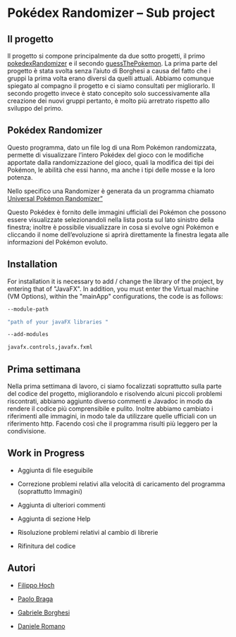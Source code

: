 # Pokédex Randomizer – Sub project 

## Il progetto 

Il progetto si compone principalmente da due sotto progetti, il primo [pokedexRandomizer](https://github.com/FilippoHoch/pokedexRandomizer)  e il secondo [guessThePokemon](https://github.com/FilippoHoch/guessThePokemon). La prima parte del progetto è stata svolta senza l’aiuto di Borghesi a causa del fatto che i gruppi la prima volta erano diversi da quelli attuali. Abbiamo comunque spiegato al compagno il progetto e ci siamo consultati per migliorarlo. Il secondo progetto invece è stato concepito solo successivamente alla creazione dei nuovi gruppi pertanto, è molto più arretrato rispetto allo sviluppo del primo. 

## Pokédex Randomizer 

Questo programma, dato un file log di una Rom Pokémon randomizzata, permette di visualizzare l’intero Pokédex del gioco con le modifiche apportate dalla randomizzazione del gioco, quali la modifica dei tipi dei Pokémon, le abilità che essi hanno, ma anche i tipi delle mosse e la loro potenza. 

Nello specifico una Randomizer è generata da un programma chiamato [Universal Pokémon Randomizer”](https://github.com/Dabomstew/universal-pokemon-randomizer)


Questo Pokédex è fornito delle immagini ufficiali dei Pokémon che possono essere visualizzate selezionandoli nella lista posta sul lato sinistro della finestra; inoltre è possibile visualizzare in cosa si evolve ogni Pokémon e cliccando il nome dell’evoluzione si aprirà direttamente la finestra legata alle informazioni del Pokémon evoluto. 

## Installation 

For installation it is necessary to add / change the library of the project, by entering that of "JavaFX".  In addition, you must enter the Virtual machine (VM Options), within the "mainApp" configurations, the code is as follows: 
```bash
--module-path 

"path of your javaFX libraries " 

--add-modules 

javafx.controls,javafx.fxml 
```

## Prima settimana 

Nella prima settimana di lavoro, ci siamo focalizzati soprattutto sulla parte del codice del progetto, migliorandolo e risolvendo alcuni piccoli problemi riscontrati, abbiamo aggiunto diverso commenti e Javadoc in modo da rendere il codice più comprensibile e pulito. Inoltre abbiamo cambiato i riferimenti alle immagini, in modo tale da utilizzare quelle ufficiali con un riferimento http. Facendo così che il programma risulti più leggero per la condivisione.  

## Work in Progress 

- Aggiunta di file eseguibile 

- Correzione problemi relativi alla velocità di caricamento del programma (soprattutto Immagini) 

- Aggiunta di ulteriori commenti 

- Aggiunta di sezione Help 

- Risoluzione problemi relativi al cambio di librerie 

- Rifinitura del codice 

## Autori 

- [Filippo Hoch](https://github.com/FilippoHoch)

- [Paolo Braga](https://github.com/PaoloBraga)

- [Gabriele Borghesi](https://github.com/Gabry-EXE)

- [Daniele Romano](https://github.com/ROMA030)
